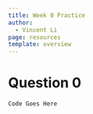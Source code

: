 ```yaml
---
title: Week 0 Practice
author:
  - Vincent Li
page: resources
template: overview
---
```


# Question 0

~~~
Code Goes Here
~~~